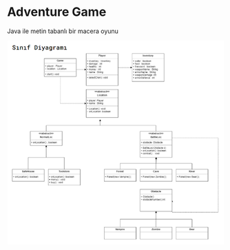 # Adventure Game

Java ile metin tabanlı bir macera oyunu

<img src="pics\uml_class_diagram.png" alt="uml diagram">
